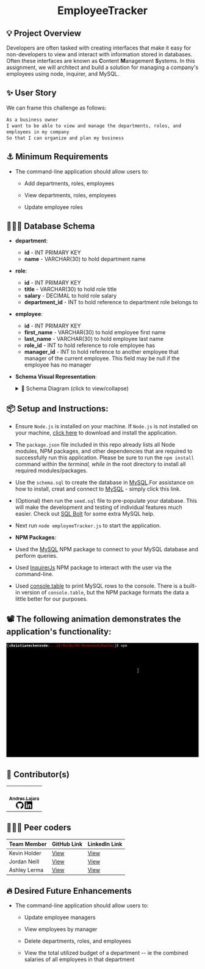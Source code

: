 <h1 align='center'>EmployeeTracker</h1>

## 💡 Project Overview

Developers are often tasked with creating interfaces that make it easy for non-developers to view and interact with information stored in databases. Often these interfaces are known as **C**ontent **M**anagement **S**ystems. In this assignment, we will architect and build a solution for managing a company's employees using node, inquirer, and MySQL.

## ✨ User Story

We can frame this challenge as follows:

```
As a business owner
I want to be able to view and manage the departments, roles, and employees in my company
So that I can organize and plan my business
```

## ⚓ Minimum Requirements

- The command-line application should allow users to:

  - Add departments, roles, employees

  - View departments, roles, employees

  - Update employee roles

## 🧑🏻‍💻 Database Schema

- **department**:

  - **id** - INT PRIMARY KEY
  - **name** - VARCHAR(30) to hold department name

- **role**:

  - **id** - INT PRIMARY KEY
  - **title** - VARCHAR(30) to hold role title
  - **salary** - DECIMAL to hold role salary
  - **department_id** - INT to hold reference to department role belongs to

- **employee**:

  - **id** - INT PRIMARY KEY
  - **first_name** - VARCHAR(30) to hold employee first name
  - **last_name** - VARCHAR(30) to hold employee last name
  - **role_id** - INT to hold reference to role employee has
  - **manager_id** - INT to hold reference to another employee that manager of the current employee. This field may be null if the employee has no manager

- **Schema Visual Representation**:

    <details>
    <summary>🌟 Schema Diagram (click to view/collapse)</summary>
    1 of 1
    <img src="./Assets/schema.png">
    </details>

## 📦 Setup and Instructions:

- Ensure `Node.js` is installed on your machine. If `Node.js` is not installed on your machine, [click here](https://nodejs.org/en/) to download and install the application.
- The `package.json` file included in this repo already lists all Node modules, NPM packages, and other dependencies that are required to successfully run this application. Please be sure to run the `npm install` command within the _terminal, while in_ the root directory to install all required modules/packages.
- Use the `schema.sql` to create the database in [MySQL](https://www.mysqltutorial.org/).For assistance on how to install, creat and connect to [MySQL](https://www.mysqltutorial.org/getting-started-with-mysql/) - simply click this link.
- (Optional) then run the `seed.sql` file to pre-populate your database. This will make the development and testing of individual features much easier. Check out [SQL Bolt](https://sqlbolt.com/) for some extra MySQL help.

- Next run `node employeeTracker.js` to start the application.

- **NPM Packages**:

- Used the [MySQL](https://www.npmjs.com/package/mysql) NPM package to connect to your MySQL database and perform queries.

- Used [InquirerJs](https://www.npmjs.com/package/inquirer/v/0.2.3) NPM package to interact with the user via the command-line.

- Used [console.table](https://www.npmjs.com/package/console.table) to print MySQL rows to the console. There is a built-in version of `console.table`, but the NPM package formats the data a little better for our purposes.

## 📽️ The following animation demonstrates the application's functionality:

![Employee Tracker](Assets/employee-tracker.gif)

## 📓 Contributor(s)

<table>
  <tr>
    <td align="center"><a href="https://juanlajara.github.io/portfolio.html"><img src="https://avatars0.githubusercontent.com/u/54958540" width="100px;" alt=""/><br /><sub><b>Andres Lajara</b></sub></a><br />
   <a href="https://github.com/juanlajara"><img src="./Assets/github.svg" width="20px;" alt=""></a>
   <a href="https://www.linkedin.com/in/juan-andres-lajara-179a8442"><img src="./Assets/linkedin.svg" width="20px;" alt=""></a>
    </td> 
  </tr>
</table>

## 🧑🏻‍💻 Peer coders

| Team Member  | GitHub Link                              | LinkedIn Link                                               |
| ------------ | ---------------------------------------- | ----------------------------------------------------------- |
| Kevin Holder | [View](https://github.com/kholder777)    | [View](https://www.linkedin.com/in/kevin-holder-25476788/)  |
| Jordan Neill | [View](https://github.com/jordanalexis6) | [View](https://www.linkedin.com/in/jordan-neill-a48b681a0/) |
| Ashley Lerma | [View](https://github.com/AshleyLerma)   | [View](https://www.linkedin.com/in/ashleylerma/)            |

## 🔥 Desired Future Enhancements

- The command-line application should allow users to:

  - Update employee managers

  - View employees by manager

  - Delete departments, roles, and employees

  - View the total utilized budget of a department -- ie the combined salaries of all employees in that department

